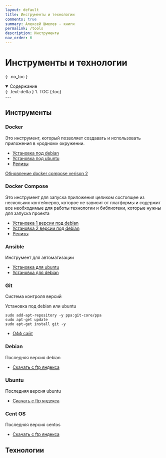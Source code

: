```yaml
---
layout: default
title: Инструменты и технологии
comments: true
summary: Алексей Шмелев - книги
permalink: /tools
description: Инструменты
nav_order: 6
---
```


# Инструменты и технологии
{: .no_toc }

<details open markdown="block">
  <summary>
    Содержание
  </summary>
  {: .text-delta }
1. TOC
{:toc}
</details>
---

## Инструменты

### Docker

Это инструмент, который позволяет создавать и использовать приложения в «родном» окружении.

- [Установка под debian](https://docs.docker.com/engine/install/debian/#install-using-the-repository)
- [Установка под ubuntu](https://docs.docker.com/engine/install/ubuntu/#install-using-the-repository)
- [Релизы](https://github.com/docker/cli/tags)

[Обновление docker compose verison 2](https://docs.docker.com/compose/install/compose-plugin/#install-the-plugin-manually)

### Docker Compose

Это инструмент для запуска приложения целиком состоящее из нескольких контейнеров, которое не зависит от платформы и 
содержит все необходимые для работы технологии и библиотеки, которые нужны для запуска проекта

- [Установка 1 версии под debian](https://docs.docker.com/compose/install/#install-compose-on-linux-systems)
- [Установка 2 версии под debian](https://docs.docker.com/compose/cli-command/#install-on-linux)
- [Релизы](https://github.com/docker/compose/tags)

### Ansible

Инструмент для автоматизации

- [Установка для ubuntu](https://docs.ansible.com/ansible/latest/installation_guide/intro_installation.html#installing-ansible-on-ubuntu)
- [Установка для debian](https://docs.ansible.com/ansible/latest/installation_guide/intro_installation.html#installing-ansible-on-debian)

### Git

Система контроля версий

Установка под debian или ubuntu
```shell
sudo add-apt-repository -y ppa:git-core/ppa
sudo apt-get update
sudo apt-get install git -y
```

- [Офф сайт](https://git-scm.com/)

### Debian

Последняя версия debian

- [Скачать с ftp яндекса](https://mirror.yandex.ru/debian-cd/current/amd64/bt-cd/)

### Ubuntu

Последняя версия ubuntu

- [Скачать с ftp яндекса](https://mirror.yandex.ru/ubuntu-releases/22.04/)

### Cent OS

Последняя версия centos

- [Скачать с ftp яндекса](https://mirror.yandex.ru/centos/8-stream/isos/x86_64/)

## Технологии